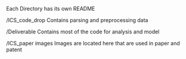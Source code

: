 Each Directory has its own README

/ICS_code_drop Contains parsing and preprocessing data

/Deliverable Contains most of the code for analysis and model

/ICS_paper images Images are located here that are used in paper and patent
